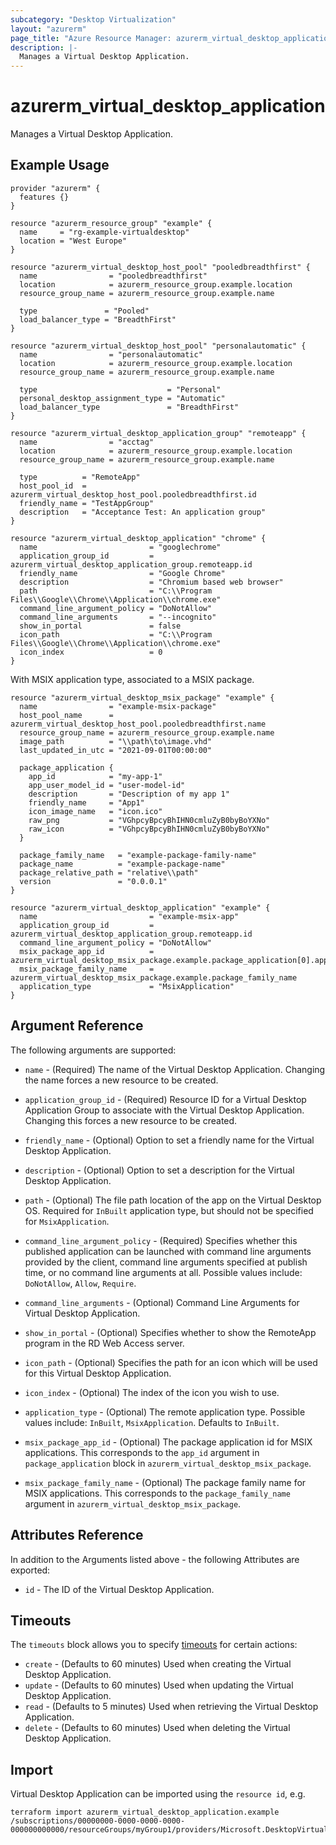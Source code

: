 ```yaml
---
subcategory: "Desktop Virtualization"
layout: "azurerm"
page_title: "Azure Resource Manager: azurerm_virtual_desktop_application"
description: |-
  Manages a Virtual Desktop Application.
---
```


# azurerm_virtual_desktop_application

Manages a Virtual Desktop Application.

## Example Usage

```hcl
provider "azurerm" {
  features {}
}

resource "azurerm_resource_group" "example" {
  name     = "rg-example-virtualdesktop"
  location = "West Europe"
}

resource "azurerm_virtual_desktop_host_pool" "pooledbreadthfirst" {
  name                = "pooledbreadthfirst"
  location            = azurerm_resource_group.example.location
  resource_group_name = azurerm_resource_group.example.name

  type               = "Pooled"
  load_balancer_type = "BreadthFirst"
}

resource "azurerm_virtual_desktop_host_pool" "personalautomatic" {
  name                = "personalautomatic"
  location            = azurerm_resource_group.example.location
  resource_group_name = azurerm_resource_group.example.name

  type                             = "Personal"
  personal_desktop_assignment_type = "Automatic"
  load_balancer_type               = "BreadthFirst"
}

resource "azurerm_virtual_desktop_application_group" "remoteapp" {
  name                = "acctag"
  location            = azurerm_resource_group.example.location
  resource_group_name = azurerm_resource_group.example.name

  type          = "RemoteApp"
  host_pool_id  = azurerm_virtual_desktop_host_pool.pooledbreadthfirst.id
  friendly_name = "TestAppGroup"
  description   = "Acceptance Test: An application group"
}

resource "azurerm_virtual_desktop_application" "chrome" {
  name                         = "googlechrome"
  application_group_id         = azurerm_virtual_desktop_application_group.remoteapp.id
  friendly_name                = "Google Chrome"
  description                  = "Chromium based web browser"
  path                         = "C:\\Program Files\\Google\\Chrome\\Application\\chrome.exe"
  command_line_argument_policy = "DoNotAllow"
  command_line_arguments       = "--incognito"
  show_in_portal               = false
  icon_path                    = "C:\\Program Files\\Google\\Chrome\\Application\\chrome.exe"
  icon_index                   = 0
}
```

With MSIX application type, associated to a MSIX package.

```hcl
resource "azurerm_virtual_desktop_msix_package" "example" {
  name                = "example-msix-package"
  host_pool_name      = azurerm_virtual_desktop_host_pool.pooledbreadthfirst.name
  resource_group_name = azurerm_resource_group.example.name
  image_path          = "\\path\to\image.vhd"
  last_updated_in_utc = "2021-09-01T00:00:00"

  package_application {
    app_id            = "my-app-1"
    app_user_model_id = "user-model-id"
    description       = "Description of my app 1"
    friendly_name     = "App1"
    icon_image_name   = "icon.ico"
    raw_png           = "VGhpcyBpcyBhIHN0cmluZyB0byBoYXNo"
    raw_icon          = "VGhpcyBpcyBhIHN0cmluZyB0byBoYXNo"
  }

  package_family_name   = "example-package-family-name"
  package_name          = "example-package-name"
  package_relative_path = "relative\\path"
  version               = "0.0.0.1"
}

resource "azurerm_virtual_desktop_application" "example" {
  name                         = "example-msix-app"
  application_group_id         = azurerm_virtual_desktop_application_group.remoteapp.id
  command_line_argument_policy = "DoNotAllow"
  msix_package_app_id          = azurerm_virtual_desktop_msix_package.example.package_application[0].app_id
  msix_package_family_name     = azurerm_virtual_desktop_msix_package.example.package_family_name
  application_type             = "MsixApplication"
}
```

## Argument Reference

The following arguments are supported:

* `name` - (Required) The name of the Virtual Desktop Application. Changing the name forces a new resource to be created.

* `application_group_id` - (Required) Resource ID for a Virtual Desktop Application Group to associate with the Virtual Desktop Application. Changing this forces a new resource to be created.

* `friendly_name` - (Optional) Option to set a friendly name for the Virtual Desktop Application.

* `description` - (Optional) Option to set a description for the Virtual Desktop Application.

* `path` - (Optional) The file path location of the app on the Virtual Desktop OS. Required for `InBuilt` application type, but should not be specified for `MsixApplication`.

* `command_line_argument_policy` - (Required) Specifies whether this published application can be launched with command line arguments provided by the client, command line arguments specified at publish time, or no command line arguments at all. Possible values include: `DoNotAllow`, `Allow`, `Require`.

* `command_line_arguments` - (Optional) Command Line Arguments for Virtual Desktop Application.

* `show_in_portal` - (Optional) Specifies whether to show the RemoteApp program in the RD Web Access server.

* `icon_path` - (Optional) Specifies the path for an icon which will be used for this Virtual Desktop Application.

* `icon_index` - (Optional) The index of the icon you wish to use.

* `application_type` - (Optional) The remote application type. Possible values include: `InBuilt`, `MsixApplication`. Defaults to `InBuilt`.

* `msix_package_app_id` - (Optional) The package application id for MSIX applications. This corresponds to the `app_id` argument in `package_application` block in `azurerm_virtual_desktop_msix_package`.

* `msix_package_family_name` - (Optional) The package family name for MSIX applications. This corresponds to the `package_family_name` argument in `azurerm_virtual_desktop_msix_package`.

## Attributes Reference

In addition to the Arguments listed above - the following Attributes are exported:

* `id` - The ID of the Virtual Desktop Application.

## Timeouts

The `timeouts` block allows you to specify [timeouts](https://www.terraform.io/language/resources/syntax#operation-timeouts) for certain actions:

* `create` - (Defaults to 60 minutes) Used when creating the Virtual Desktop Application.
* `update` - (Defaults to 60 minutes) Used when updating the Virtual Desktop Application.
* `read` - (Defaults to 5 minutes) Used when retrieving the Virtual Desktop Application.
* `delete` - (Defaults to 60 minutes) Used when deleting the Virtual Desktop Application.

## Import

Virtual Desktop Application can be imported using the `resource id`, e.g.

```shell
terraform import azurerm_virtual_desktop_application.example /subscriptions/00000000-0000-0000-0000-000000000000/resourceGroups/myGroup1/providers/Microsoft.DesktopVirtualization/applicationGroups/myapplicationgroup/applications/myapplication
```
